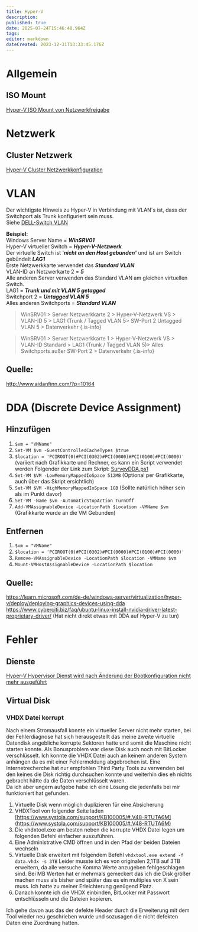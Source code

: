 ```yaml
---
title: Hyper-V
description: 
published: true
date: 2025-07-24T15:46:48.964Z
tags: 
editor: markdown
dateCreated: 2023-12-31T13:33:45.176Z
---
```


# Allgemein

## ISO Mount
[Hyper-V ISO Mount von Netzwerkfreigabe](/de/Wiki-Seiten/Microsoft/Server/Rollen/Hyper-V/hyperv-iso-mount-von-netzwerkfreigabe)

# Netzwerk

## Cluster Netzwerk
[Hyper-V Cluster Netzwerkkonfiguration](/de/Wiki-Seiten/Microsoft/Server/Rollen/Hyper-V/hyper-v-cluster-netzwerkkonfiguration)

# VLAN

Der wichtigste Hinweis zu Hyper-V in Verbindung mit VLAN´s ist, dass der Switchport als Trunk konfiguriert sein muss.  
Siehe [DELL-Switch VLAN](/de/Wiki-Seiten/Netzwerk/Hardware/DELL/dell-switch#vlan)
  
**Beispiel:**  
Windows Server Name = ***WinSRV01***  
Hyper-V virtueller Switch = ***Hyper-V-Netzwerk***  
Der virtuelle Switch ist '***nicht an den Host gebunden'*** und ist am Switch gebündelt ***LAG1***  
Erste Netzwerkkarte verwendet das ***Standard VLAN***  
VLAN-ID an Netzwerkarte 2 = ***5***  
Alle anderen Server verwenden das Standard VLAN am gleichen virtuellen Switch.  
LAG1 = ***Trunk und mit VLAN 5 getagged***  
Switchport 2 = ***Untagged VLAN 5***  
Alles anderen Switchports = ***Standard VLAN***

> WinSRV01 > Server Netzwerkkarte 2 > Hyper-V-Netzwerk VS > VLAN-ID 5 > LAG1 (Trunk / Tagged VLAN 5> SW-Port 2 Untagged VLAN 5 > Datenverkehr
{.is-info}

> WinSRV01 > Server Netzwerkkarte 1 > Hyper-V-Netzwerk VS > VLAN-ID Standard > LAG1 (Trunk / Tagged VLAN 5)> Alles Switchports außer SW-Port 2 > Datenverkehr
{.is-info}


## Quelle:

http://www.aidanfinn.com/?p=10164

# DDA (Discrete Device Assignment)

## Hinzufügen

1. `$vm = "VMName"`
2. `Set-VM $vm -GuestControlledCacheTypes $true`
3. `$location = 'PCIROOT(0)#PCI(0302)#PCI(0000)#PCI(0100)#PCI(0000)'`
(variiert nach Grafikkarte und Rechner, es kann ein Script verwendet werden
Folgender der Link zum Skript: [SurveyDDA.ps1](https://github.com/MicrosoftDocs/Virtualization-Documentation/blob/live/hyperv-tools/DiscreteDeviceAssignment/SurveyDDA.ps1)
4. `Set-VM $VM -LowMemoryMappedIoSpace 512MB` (Optional per Grafikkarte, auch über das Skript ersichtlich)
5. `Set-VM $VM -HighMemoryMappedIoSpace 1GB` (Sollte natürlich höher sein als im Punkt davor)
6. `Set-VM -Name $vm -AutomaticStopAction TurnOff`
7. `Add-VMAssignableDevice -LocationPath $Location -VMName $vm` (Grafikkarte wurde an die VM Gebunden)

## Entfernen

1. `$vm = "VMName"`
2. `$location = 'PCIROOT(0)#PCI(0302)#PCI(0000)#PCI(0100)#PCI(0000)'`
3. `Remove-VMAssignableDevice -LocationPath $location -VMName $vm`
4. `Mount-VMHostAssignableDevice -LocationPath $location`

## Quelle:

https://learn.microsoft.com/de-de/windows-server/virtualization/hyper-v/deploy/deploying-graphics-devices-using-dda
https://www.cyberciti.biz/faq/ubuntu-linux-install-nvidia-driver-latest-proprietary-driver/
(Hat nicht direkt etwas mit DDA auf Hyper-V zu tun)


# Fehler

## Dienste
[Hyper-V Hypervisor Dienst wird nach Änderung der Bootkonfiguration nicht mehr ausgeführt](/de/Wiki-Seiten/Microsoft/Server/Rollen/Hyper-V/hyperv-hypervisor-dienst-wird-nach-anderung-der-bootkonfiguration-nicht-mehr-ausgefuhrt)

## Virtual Disk

### VHDX Datei korrupt

Nach einem Stromausfall konnte ein virtueller Server nicht mehr starten, bei der Fehlerdiagnose hat sich herausgestellt das meine zweite virtuelle Datendisk angebliche korrupte Sektoren hatte und somit die Maschine nicht starten konnte. Als Bonusproblem war diese Disk auch noch mit BitLocker verschlüsselt. Ich konnte die VHDX Datei auch an keinem anderen System anhängen da es mit einer Fehlermeldung abgebrochen ist. Eine Internetrecherche hat nur empfohlen Third Party Tools zu verwenden bei den keines die Disk richtig durchsuchen konnte und weiterhin dies eh nichts gebracht hätte da die Daten verschlüsselt waren.  
Da ich aber ungern aufgebe habe ich eine Lösung die jedenfalls bei mir funktioniert hat gefunden.

1. Virtuelle Disk wenn möglich duplizieren für eine Absicherung
2. VHDXTool von folgender Seite laden [https://www.systola.com/support/KB100005/#.V48-RTUTA6M](https://www.systola.com/support/KB100005/#.V48-RTUTA6M)
3. Die vhdxtool.exe am besten neben die korrupte VHDX Datei legen um folgenden Befehl einfacher auszuführen.
4. Eine Administrative CMD öffnen und in den Pfad der beiden Dateien wechseln
5. Virtuelle Disk erweitert mit folgendem Befehl
`vhdxtool.exe extend -f data.vhdx -s 3TB`
Leider musste ich es von originalen 2,1TB auf 3TB erweitern, da alle versuche Komma Werte anzugeben fehlgeschlagen sind. Bei MB Werten hat er mehrmals gemeckert das ich die Disk größer machen muss als bisher und später das es ein multiples von X sein muss. Ich hatte zu meiner Erleichterung genügend Platz.
6. Danach konnte ich die VHDX einbinden, BitLocker mit Passwort entschlüsseln und die Dateien kopieren.

Ich gehe davon aus das der defekte Header durch die Erweiterung mit dem Tool wieder neu geschrieben wurde und sozusagen die nicht defekten Daten eine Zuordnung hatten.